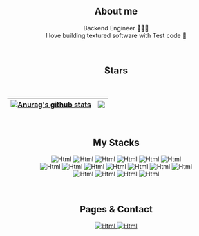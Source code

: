 <div align="center">
 
 
About me
 ---
Backend Engineer 👩🏻‍💻 
<br>
I love building textured software with Test code 💞

<br>

Stars
---
<br>

 
| <a href="https://github.com/anuraghazra/github-readme-stats"><img align="center" src="https://github-readme-stats.vercel.app/api?username=gemma-Kim&show_icons=true&include_all_commits=true&theme=buefy&hide_border=true" alt="Anurag's github stats" /></a> | <a href="https://github.com/gemma-Kim&theme/github-readme-stats"><img align="center" src="https://github-readme-stats.vercel.app/api/top-langs/?username=anuraghazra&layout=compact&theme=buefy&hide_border=true" /></a> |
| ------------- | ------------- |


<br>

My Stacks
---

<p align="center">
<img alt="Html" src="https://img.shields.io/badge/Java-007396?style=flat-square&logo=java&logoColor=white" />
<img alt="Html" src ="https://img.shields.io/badge/TypeScript-3178C6.svg?&style=flat-square&logo=Typescript&logoColor=white"/> 
<img alt="Html" src ="https://img.shields.io/badge/JavaScript-F7DF1E.svg?&style=flat-square&logo=JavaScript&logoColor=white"/>
<img alt="Html" src ="https://img.shields.io/badge/Nestjs-E0234E.svg?&style=flat-square&logo=Nestjs&logoColor=white"/> 
<img alt="Html" src ="https://img.shields.io/badge/Serverless-FD5750.svg?&style=flat-square&logo=Serverless&logoColor=white"/> 
<img alt="Html" src ="https://img.shields.io/badge/python-3776AB.svg?&style=flat-square&logo=python&logoColor=white"/>
<br>
<img alt="Html" src ="https://img.shields.io/badge/mysql-4479A1.svg?&style=flat-square&logo=mysql&logoColor=white"/> 
<img alt="Html" src ="https://img.shields.io/badge/MongoDB-47A248.svg?&style=flat-square&logo=MongoDB&logoColor=white"/>
<img alt="Html" src ="https://img.shields.io/badge/Apollo Graphql-311C87.svg?style=flat-square&logo=Apollo Graphql&logoColor=white"/> 
<img alt="Html" src ="https://img.shields.io/badge/Graphql-E10098.svg?&style=flat-square&logo=Graphql&logoColor=white"/> 
<img alt="Html" src ="https://img.shields.io/badge/AWS-7A1FA2.svg?&style=flat-square&logo=Amazon-AWS&logoColor=white"/> 
<img alt="Html" src ="https://img.shields.io/badge/AWS Lambda-FF9900.svg?&style=flat-square&logo=AWS Lambda&logoColor=white"/>     
<img alt="Html" src ="https://img.shields.io/badge/Docker-2496ED.svg?&style=flat-square&logo=Docker&logoColor=white"/>
<br>
<img alt="Html" src ="https://img.shields.io/badge/HTML5-E34F26.svg?&style=flat-square&logo=HTML5&logoColor=white"/> 
<img alt="Html" src ="https://img.shields.io/badge/CSS3-1572B6.svg?&style=flat-square&logo=CSS3&logoColor=white"/> 
<img alt="Html" src ="https://img.shields.io/badge/webpack-8DD6F9.svg?&style=flat-square&logo=webpack&logoColor=white"/> 
<img alt="Html" src ="https://img.shields.io/badge/Swagger-85EA2D.svg?&style=flat-square&logo=Swagger&logoColor=white"/>
</p>

<br>

Pages & Contact
----
<p align="center">
 <a href="https://github.com/gemma-Kim">
  <img alt="Html" src ="https://img.shields.io/badge/github-181717.svg?&style=flat-square&logo=github&logoColor=white"/> 
 </a>
 <a href="https://www.linkedin.com/in/minseo-kim-944704188/">
  <img alt="Html" src ="https://img.shields.io/badge/linkedIn-0A66C2.svg?&style=flat-square&logo=linkedIn&logoColor=white"/> 
 </a>
</p>
 
</div>
